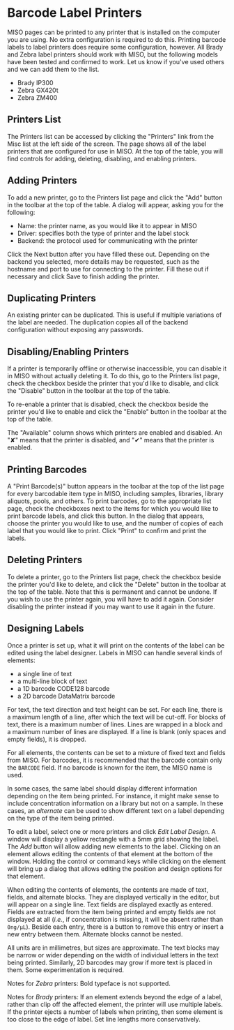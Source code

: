 # Barcode Label Printers

MISO pages can be printed to any printer that is installed on the computer you are using. No extra configuration is
required to do this. Printing barcode labels to label printers does require some configuration, however. All Brady and
Zebra label printers should work with MISO, but the following models have been tested and confirmed to work. Let us
know if you've used others and we can add them to the list.

* Brady IP300
* Zebra GX420t
* Zebra ZM400


## Printers List

The Printers list can be accessed by clicking the "Printers" link from the Misc list at the left side of the
screen. The page shows all of the label printers that are configured for use in MISO. At the top of the table, you will
find controls for adding, deleting, disabling, and enabling printers.


## Adding Printers

To add a new printer, go to the Printers list page and click the "Add" button in the toolbar at the top of the table.
A dialog will appear, asking you for the following:

* Name: the printer name, as you would like it to appear in MISO
* Driver: specifies both the type of printer and the label stock
* Backend: the protocol used for communicating with the printer

Click the Next button after you have filled these out. Depending on the backend you selected, more details may be
requested, such as the hostname and port to use for connecting to the printer. Fill these out if necessary and click
Save to finish adding the printer.

## Duplicating Printers

An existing printer can be duplicated. This is useful if multiple variations of
the label are needed. The duplication copies all of the backend configuration
without exposing any passwords.


## Disabling/Enabling Printers

If a printer is temporarily offline or otherwise inaccessible, you can disable it in MISO without actually deleting it.
To do this, go to the Printers list page, check the checkbox beside the printer that you'd like to disable, and click
the "Disable" button in the toolbar at the top of the table.

To re-enable a printer that is disabled, check the checkbox beside the printer you'd like to enable and click the
"Enable" button in the toolbar at the top of the table.

The "Available" column shows which printers are enabled and disabled. An "✘" means that the printer is disabled, and 
"✔" means that the printer is enabled.


## Printing Barcodes

A "Print Barcode(s)" button appears in the toolbar at the top of the list page for every barcodable item type in MISO,
including samples, libraries, library aliquots, pools, and others. To print barcodes, go to the appropriate list page,
check the checkboxes next to the items for which you would like to print barcode labels, and click this button. In the
dialog that appears, choose the printer you would like to use, and the number of copies of each label that you would
like to print. Click "Print" to confirm and print the labels.


## Deleting Printers

To delete a printer, go to the Printers list page, check the checkbox beside the printer you'd like to delete, and
click the "Delete" button in the toolbar at the top of the table. Note that this is permanent and cannot be undone. If
you wish to use the printer again, you will have to add it again. Consider disabling the printer instead if you may
want to use it again in the future.

## Designing Labels

Once a printer is set up, what it will print on the contents of the label can
be edited using the label designer. Labels in MISO can handle several kinds of
elements:

- a single line of text
- a multi-line block of text
- a 1D barcode CODE128 barcode
- a 2D barcode DataMatrix barcode

For text, the text direction and text height can be set. For each line, there
is a maximum length of a line, after which the text will be cut-off. For blocks
of text, there is a maximum number of lines. Lines are wrapped in a block and a
maximum number of lines are displayed. If a line is blank (only spaces and
empty fields), it is dropped.

For all elements, the contents can be set to a mixture of fixed text and fields
from MISO. For barcodes, it is recommended that the barcode contain only the
`BARCODE` field. If no barcode is known for the item, the MISO name is used.

In some cases, the same label should display different information depending on
the item being printed. For instance, it might make sense to include
concentration information on a library but not on a sample. In these cases, an
_alternate_ can be used to show different text on a label depending on the type
of the item being printed.

To edit a label, select one or more printers and click _Edit Label Design_. A
window will display a yellow rectangle with a 5mm grid showing the label. The
_Add_ button will allow adding new elements to the label. Clicking on an
element allows editing the contents of that element at the bottom of the
window. Holding the control or command keys while clicking on the element will
bring up a dialog that allows editing the position and design options for that
element.

When editing the contents of elements, the contents are made of text, fields,
and alternate blocks. They are displayed vertically in the editor, but will
appear on a single line. Text fields are displayed exactly as entered. Fields
are extracted from the item being printed and empty fields are not displayed at
all (_i.e._, if concentration is missing, it will be absent rather than
`0ng/µL`). Beside each entry, there is a button to remove this entry or insert
a new entry between them. Alternate blocks cannot be nested.

All units are in millimetres, but sizes are approximate. The text blocks may be
narrow or wider depending on the width of individual letters in the text being
printed. Similarly, 2D barcodes may grow if more text is placed in them. Some
experimentation is required.

Notes for _Zebra_ printers: Bold typeface is not supported.

Notes for _Brady_ printers: If an element extends beyond the edge of a label,
rather than clip off the affected element, the printer will use multiple
labels. If the printer ejects a number of labels when printing, then some
element is too close to the edge of label. Set line lengths more
conservatively.
